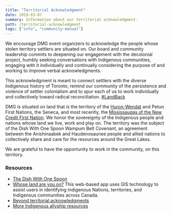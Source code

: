 ```yaml
---
title: "Territorial Acknowledgment"
date: 2019-03-07
summary: Information about our territorial acknowledgment.
path: /territorial-acknowledgment
tags: ["info", "community-manual"]
---
```


We encourage DMG event organizers to acknowledge the people whose stolen territory settlers are situated on. Our board and community leadership commits to deepening our engagement with the decolonial project, humbly seeking conversations with Indigenous communities, engaging with it individually and continually considering the purpose of and working to improve verbal acknowledgments.

This acknowledgment is meant to connect settlers with the diverse Indigenous history of Toronto, remind our community of the persistence and violence of settler colonialism and to spur each of us to work individually and collectively toward radical reconciliation. [#LandBack](https://redpaper.yellowheadinstitute.org/)

DMG is situated on land that is the territory of the [Huron-Wendat](https://wendake.ca/) and Petun First Nations, the Seneca, and most recently, the [Mississaugas of the New Credit First Nation](http://mncfn.ca/). We honor the sovereignty of the Indigenous people and nations whose land we live, work and play on. The territory was the subject of the Dish With One Spoon Wampum Belt Covenant, an agreement between the Anishinaabek and Haudenosaunee people and allied nations to collectively share and care for the resources around the Great Lakes.

We are grateful to have the opportunity to work in the community, on this territory.

### Resources

- [The Dish With One Spoon](https://www.indiantime.net/story/2010/08/05/cultural-corner/the-dish-with-one-spoon/7510.html)
- [Whose land are you on?](https://www.whose.land/) This web-based app uses GIS technology to assist users in identifying Indigenous Nations, territories, and Indigenous communities across Canada.
- [Beyond territorial acknowledgments](https://apihtawikosisan.com/2016/09/beyond-territorial-acknowledgments/)
- [More Indigenous allyship resources](https://livinghyphen.ca/indigenous-allyship-resources)
